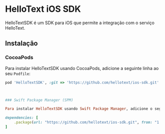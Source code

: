 # HelloText iOS SDK

HelloTextSDK é um SDK para iOS que permite a integração com o serviço HelloText.

## Instalação

### CocoaPods

Para instalar HelloTextSDK usando CocoaPods, adicione a seguinte linha ao seu `Podfile`:

```ruby
pod 'HelloTextSDK', :git => 'https://github.com/hellotext/ios-sdk.git'



### Swift Package Manager (SPM)

Para instalar HelloTextSDK usando Swift Package Manager, adicione o seguinte a seu arquivo Package.swift:

dependencies: [
    .package(url: "https://github.com/hellotext/ios-sdk.git", from: "1.0.0")
]
